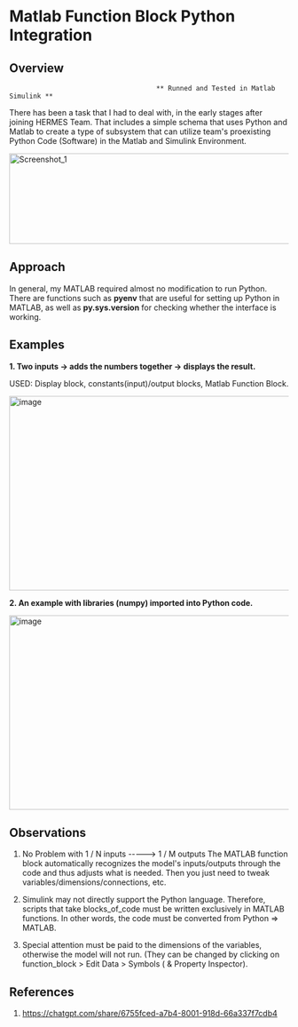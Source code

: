 # Matlab Function Block Python Integration
## Overview
                                         ** Runned and Tested in Matlab Simulink **
                                              
There has been a task that I had to deal with, in the early stages after joining HERMES Team. 
That includes a simple schema that uses Python and Matlab to create a type of subsystem that can utilize team's proexisting Python Code (Software) in the Matlab and Simulink Environment.

<img width="636" height="163" alt="Screenshot_1" src="https://github.com/user-attachments/assets/562bc987-8c12-4690-b172-f3bdc9c52983" />

## Approach

In general, my MATLAB required almost no modification to run Python. There are functions such as **pyenv** that are useful for setting up Python in MATLAB, as well as **py.sys.version** for checking whether the interface is working.
## Examples

**1. Two inputs -> adds the numbers together -> displays the result.** 

USED: Display block, constants(input)/output blocks, Matlab Function Block.

<img width="808" height="350" alt="image" src="https://github.com/user-attachments/assets/85ac40c9-0f6c-403c-9e28-14c07cd50496" />

**2. An example with libraries (numpy) imported into Python code.**

<img width="808" height="350" alt="image" src="https://github.com/user-attachments/assets/9b227248-c62a-442e-926b-be229df70d52" />

## Observations
1) No Problem with 1 / N inputs -----> 1 / M outputs
   The MATLAB function block automatically recognizes the model's inputs/outputs through the code and thus adjusts what is needed. Then you just need to tweak variables/dimensions/connections, etc.
   
2) Simulink may not directly support the Python language. Therefore, scripts that take blocks_of_code must be written exclusively in MATLAB functions. In other words, the code must be converted from Python => MATLAB.

3) Special attention must be paid to the dimensions of the variables, otherwise the model will not run. (They can be changed by clicking on function_block > Edit Data > Symbols ( & Property Inspector). 

## References

  1. https://chatgpt.com/share/6755fced-a7b4-8001-918d-66a337f7cdb4
  
